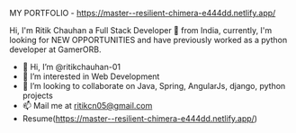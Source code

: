 MY PORTFOLIO - https://master--resilient-chimera-e444dd.netlify.app/

Hi, I'm Ritik Chauhan a Full Stack Developer 🚀 from India, currently, I'm looking for NEW OPPORTUNITIES and have previously worked as a python developer at GamerORB.

- 👋 Hi, I’m @ritikchauhan-01
- 👀 I’m interested in Web Development
- 💞️ I’m looking to collaborate on Java, Spring, AngularJs, django, python projects
- 📫 Mail me at ritikcn05@gmail.com
- Resume(https://master--resilient-chimera-e444dd.netlify.app/)

<!---
ritikchauhan-01/ritikchauhan-01 is a ✨ special ✨ repository because its `README.md` (this file) appears on your GitHub profile.
You can click the Preview link to take a look at your changes.
--->

